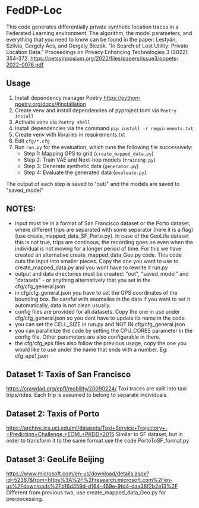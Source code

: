 # FedDP-Loc
This code generates differentially private synthetic location traces in a Federated Learning environment. The algorithm, the model parameters, and everything that you need to know can be found in the paper:
Lestyán, Szilvia, Gergely Ács, and Gergely Biczók. "In Search of Lost Utility: Private Location Data." Proceedings on Privacy Enhancing Technologies 3 (2022): 354-372.
https://petsymposium.org/2022/files/papers/issue3/popets-2022-0076.pdf

## Usage
1. Install dependency manager Poetry https://python-poetry.org/docs/#installation
2. Create venv and install dependencies of pyproject.toml via `Poetry install`
3. Activate venv via `Poetry shell`
4. Install dependencies via the command `pip install -r requirements.txt`
5. Create venv with libraries in requirements.txt
6. Edit `cfg/*.cfg`
7. Run `run.py` for the evaluation, which runs the following file successively:
    - Step 1: Mapping GPS to grid (`create_mapped_data.py`)
    - Step 2: Train VAE and Next-hop models (`training.py`)
    - Step 3: Generate synthetic data (`generator.py`)
    - Step 4: Evaluate the generated data (`evaluate.py`)

The output of each step is saved to "out/" and the models are saved to "saved_model"

## NOTES:
- input must be in a format of San Francisco dataset or the Porto dataset, where different trips are separated with some separator (here it is a flag) (use create_mapped_data_SF_Porto.py). In case of the GeoLife dataset this is not true, trips are continous, the recording goes on even when the individual is not moving for a longer period of time. For this we have created an alternative create_mapped_data_Geo.py code. This code cuts the input into smaller pieces. Copy the one you want to use to create_mapped_data.py and you wont have to rewrite it run.py
- output and data directories must be created: "out", "saved_model" and "datasets" -  or anything alternatively that you set in the cfg/cfg_general.json
- in cfg/cfg_general.json you have to set the GPS coordinates of the bounding box. Be careful with anomalies in the data if you want to set it automatically, data is not clean usually. 
- config files are provided for all datasets. Copy the one in use under cfg/cfg_general.json so you dont have to update its name in the code. 
- you can set the CELL_SIZE in run.py and NOT IN cfg/cfg_general.json
- you can parallelize the code by setting the CPU_CORES parameter in the config file. Other parameters are also configurable in there.
- the cfg/cfg_eps files also follow the previous usage, copy the one you would like to use under the name that ends with a number. Eg: cfg_eps1.json

## Dataset 1: Taxis of San Francisco

https://crawdad.org/epfl/mobility/20090224/
Taxi traces are split into taxi trips/rides. Each trip is assumed to belong to separate individuals. 

## Dataset 2: Taxis of Porto
https://archive.ics.uci.edu/ml/datasets/Taxi+Service+Trajectory+-+Prediction+Challenge,+ECML+PKDD+2015
Similar to SF dataset, but in order to transform it to the same format use the code PortoToSF_format.py

## Dataset 3: GeoLife Beijing
https://www.microsoft.com/en-us/download/details.aspx?id=52367&from=https%3A%2F%2Fresearch.microsoft.com%2Fen-us%2Fdownloads%2Fb16d359d-d164-469e-9fd4-daa38f2b2e13%2F
Different from previous two, use create_mapped_data_Geo.py for prerpocessing.

